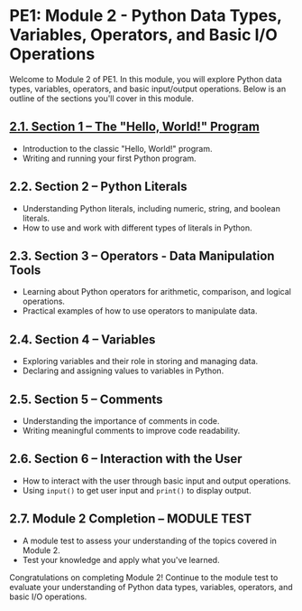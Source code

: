 # PE1: Module 2 - Python Data Types, Variables, Operators, and Basic I/O Operations

Welcome to Module 2 of PE1. In this module, you will explore Python data types, variables, operators, and basic input/output operations. Below is an outline of the sections you'll cover in this module.

## [2.1. Section 1 – The "Hello, World!" Program](/PE1:%20Module%202.%20Python%20Data%20Types,%20Variables,%20Operators,%20and%20Basic%20I/2.1.%20Section%201%20–%20The%20"Hello,%20World!"%20Program/)
- Introduction to the classic "Hello, World!" program.
- Writing and running your first Python program. 
## 2.2. Section 2 – Python Literals
- Understanding Python literals, including numeric, string, and boolean literals.
- How to use and work with different types of literals in Python.

## 2.3. Section 3 – Operators - Data Manipulation Tools
- Learning about Python operators for arithmetic, comparison, and logical operations.
- Practical examples of how to use operators to manipulate data.

## 2.4. Section 4 – Variables
- Exploring variables and their role in storing and managing data.
- Declaring and assigning values to variables in Python.

## 2.5. Section 5 – Comments
- Understanding the importance of comments in code.
- Writing meaningful comments to improve code readability.

## 2.6. Section 6 – Interaction with the User
- How to interact with the user through basic input and output operations.
- Using `input()` to get user input and `print()` to display output.

## 2.7. Module 2 Completion – MODULE TEST
- A module test to assess your understanding of the topics covered in Module 2.
- Test your knowledge and apply what you've learned.

Congratulations on completing Module 2! Continue to the module test to evaluate your understanding of Python data types, variables, operators, and basic I/O operations.

